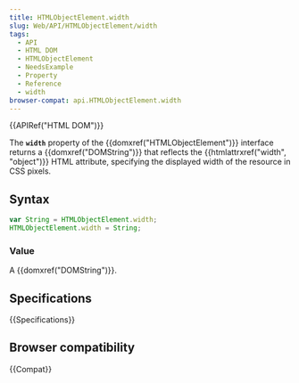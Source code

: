 ```yaml
---
title: HTMLObjectElement.width
slug: Web/API/HTMLObjectElement/width
tags:
  - API
  - HTML DOM
  - HTMLObjectElement
  - NeedsExample
  - Property
  - Reference
  - width
browser-compat: api.HTMLObjectElement.width
---
```

{{APIRef("HTML DOM")}}

The **`width`** property of the
{{domxref("HTMLObjectElement")}} interface returns a {{domxref("DOMString")}} that
reflects the {{htmlattrxref("width", "object")}} HTML attribute, specifying the
displayed width of the resource in CSS pixels.

## Syntax

```js
var String = HTMLObjectElement.width;
HTMLObjectElement.width = String;
```

### Value

A {{domxref("DOMString")}}.

## Specifications

{{Specifications}}

## Browser compatibility

{{Compat}}
